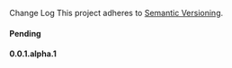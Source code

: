 Change Log
This project adheres to [Semantic Versioning](http://semver.org/).

#### Pending

#### 0.0.1.alpha.1
